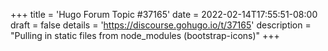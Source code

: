 +++
title = 'Hugo Forum Topic #37165'
date = 2022-02-14T17:55:51-08:00
draft = false
details = 'https://discourse.gohugo.io/t/37165'
description = "Pulling in static files from node_modules (bootstrap-icons)"
+++
